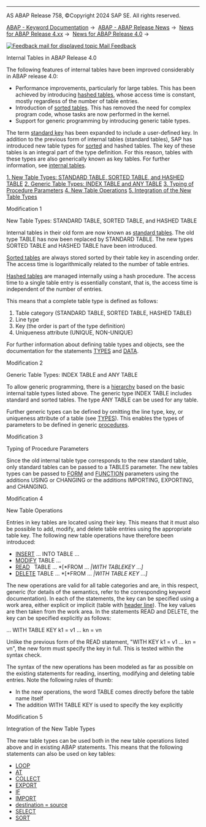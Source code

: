   

* * *

AS ABAP Release 758, ©Copyright 2024 SAP SE. All rights reserved.

[ABAP - Keyword Documentation](https://help.sap.com/doc/abapdocu_latest_index_htm/latest/en-US/abenabap.htm) →  [ABAP - ABAP Release News](https://help.sap.com/doc/abapdocu_latest_index_htm/latest/en-US/abennews.htm) →  [News for ABAP Release 4.xx](https://help.sap.com/doc/abapdocu_latest_index_htm/latest/en-US/abennews-4.htm) →  [News for ABAP Release 4.0](https://help.sap.com/doc/abapdocu_latest_index_htm/latest/en-US/abennews-40.htm) → 

 [![](Mail.gif?object=Mail.gif "Feedback mail for displayed topic") Mail Feedback](mailto:f1_help@sap.com?subject=Feedback%20on%20ABAP%20Documentation&body=Document:%20Internal%20Tables%20in%20ABAP%20Release%204.0%2C%20ABENNEWS-40-KEYTAB%2C%20758%0D%0A%0D%0AError:%0D%0A%0D%0A%0D%0A%0D%0ASuggestion%20for%20improvement:)

Internal Tables in ABAP Release 4.0

The following features of internal tables have been improved considerably in ABAP release 4.0:

-   Performance improvements, particularly for large tables. This has been achieved by introducing [hashed tables](https://help.sap.com/doc/abapdocu_latest_index_htm/latest/en-US/abenhashed_table_glosry.htm "Glossary Entry"), whose access time is constant, mostly regardless of the number of table entries.
-   Introduction of [sorted tables](https://help.sap.com/doc/abapdocu_latest_index_htm/latest/en-US/abensorted_table_glosry.htm "Glossary Entry"). This has removed the need for complex program code, whose tasks are now performed in the kernel.
-   Support for generic programming by introducing generic table types.

The term [standard key](https://help.sap.com/doc/abapdocu_latest_index_htm/latest/en-US/abenstandard_key_glosry.htm "Glossary Entry") has been expanded to include a user-defined key. In addition to the previous form of internal tables (standard tables), SAP has introduced new table types for [sorted](https://help.sap.com/doc/abapdocu_latest_index_htm/latest/en-US/abensorted_table_glosry.htm "Glossary Entry") and hashed tables. The key of these tables is an integral part of the type definition. For this reason, tables with these types are also generically known as key tables. For further information, see [internal tables](https://help.sap.com/doc/abapdocu_latest_index_htm/latest/en-US/abenitab.htm).

[1\. New Table Types: STANDARD TABLE, SORTED TABLE, and HASHED TABLE](#!ABAP_MODIFICATION_1@1@)
[2\. Generic Table Types: INDEX TABLE and ANY TABLE](#!ABAP_MODIFICATION_2@2@)
[3\. Typing of Procedure Parameters](#!ABAP_MODIFICATION_3@3@)
[4\. New Table Operations](#!ABAP_MODIFICATION_4@4@)
[5\. Integration of the New Table Types](#!ABAP_MODIFICATION_5@5@)

Modification 1   

New Table Types: STANDARD TABLE, SORTED TABLE, and HASHED TABLE

Internal tables in their old form are now known as [standard tables](https://help.sap.com/doc/abapdocu_latest_index_htm/latest/en-US/abenstandard_table_glosry.htm "Glossary Entry"). The old type TABLE has now been replaced by STANDARD TABLE. The new types SORTED TABLE and HASHED TABLE have been introduced.

[Sorted tables](https://help.sap.com/doc/abapdocu_latest_index_htm/latest/en-US/abensorted_table_glosry.htm "Glossary Entry") are always stored sorted by their table key in ascending order. The access time is logarithmically related to the number of table entries.

[Hashed tables](https://help.sap.com/doc/abapdocu_latest_index_htm/latest/en-US/abenhashed_table_glosry.htm "Glossary Entry") are managed internally using a hash procedure. The access time to a single table entry is essentially constant, that is, the access time is independent of the number of entries.

This means that a complete table type is defined as follows:

1.  Table category (STANDARD TABLE, SORTED TABLE, HASHED TABLE)
2.  Line type
3.  Key (the order is part of the type definition)
4.  Uniqueness attribute (UNIQUE, NON-UNIQUE)

For further information about defining table types and objects, see the documentation for the statements [TYPES](https://help.sap.com/doc/abapdocu_latest_index_htm/latest/en-US/abaptypes_itab.htm) and [DATA](https://help.sap.com/doc/abapdocu_latest_index_htm/latest/en-US/abapdata_itab.htm).

Modification 2   

Generic Table Types: INDEX TABLE and ANY TABLE

To allow generic programming, there is a [hierarchy](https://help.sap.com/doc/abapdocu_latest_index_htm/latest/en-US/abaptypes_tabcat.htm) based on the basic internal table types listed above. The generic type INDEX TABLE includes standard and sorted tables. The type ANY TABLE can be used for any table.

Further generic types can be defined by omitting the line type, key, or uniqueness attribute of a table (see [TYPES](https://help.sap.com/doc/abapdocu_latest_index_htm/latest/en-US/abaptypes_itab.htm)). This enables the types of parameters to be defined in generic [procedures](https://help.sap.com/doc/abapdocu_latest_index_htm/latest/en-US/abenprocedure_glosry.htm "Glossary Entry").

Modification 3   

Typing of Procedure Parameters

Since the old internal table type corresponds to the new standard table, only standard tables can be passed to a TABLES parameter. The new tables types can be passed to [FORM](https://help.sap.com/doc/abapdocu_latest_index_htm/latest/en-US/abapform.htm) and [FUNCTION](https://help.sap.com/doc/abapdocu_latest_index_htm/latest/en-US/abapfunction.htm) parameters using the additions USING or CHANGING or the additions IMPORTING, EXPORTING, and CHANGING.

Modification 4   

New Table Operations

Entries in key tables are located using their key. This means that it must also be possible to add, modify, and delete table entries using the appropriate table key. The following new table operations have therefore been introduced:

-   [INSERT](https://help.sap.com/doc/abapdocu_latest_index_htm/latest/en-US/abapinsert_itab.htm) ... INTO TABLE ...
-   [MODIFY](https://help.sap.com/doc/abapdocu_latest_index_htm/latest/en-US/abapmodify_itab.htm) TABLE ...
-   [READ](https://help.sap.com/doc/abapdocu_latest_index_htm/latest/en-US/abapread_table.htm)   TABLE ... *\[*FROM ... *|*WITH TABLEKEY ...*\]*
-   [DELETE](https://help.sap.com/doc/abapdocu_latest_index_htm/latest/en-US/abapdelete_itab.htm) TABLE ... *\[*FROM ... *|*WITH TABLE KEY ...*\]*

The new operations are valid for all table categories and are, in this respect, generic (for details of the semantics, refer to the corresponding keyword documentation). In each of the statements, the key can be specified using a work area, either explicit or implicit (table with [header line](https://help.sap.com/doc/abapdocu_latest_index_htm/latest/en-US/abenheader_line_glosry.htm "Glossary Entry")). The key values are then taken from the work area. In the statements READ and DELETE, the key can be specified explicitly as follows:

... WITH TABLE KEY k1 = v1 ... kn = vn

Unlike the previous form of the READ statement, "WITH KEY k1 = v1 ... kn = vn", the new form must specify the key in full. This is tested within the syntax check.

The syntax of the new operations has been modeled as far as possible on the existing statements for reading, inserting, modifying and deleting table entries. Note the following rules of thumb:

-   In the new operations, the word TABLE comes directly before the table name itself
-   The addition WITH TABLE KEY is used to specify the key explicitly

Modification 5   

Integration of the New Table Types

The new table types can be used both in the new table operations listed above and in existing ABAP statements. This means that the following statements can also be used on key tables:

-   [LOOP](https://help.sap.com/doc/abapdocu_latest_index_htm/latest/en-US/abaploop_at_itab.htm)
-   [AT](https://help.sap.com/doc/abapdocu_latest_index_htm/latest/en-US/abapat_itab.htm)
-   [COLLECT](https://help.sap.com/doc/abapdocu_latest_index_htm/latest/en-US/abapcollect.htm)
-   [EXPORT](https://help.sap.com/doc/abapdocu_latest_index_htm/latest/en-US/abapexport_data_cluster.htm)
-   [IF](https://help.sap.com/doc/abapdocu_latest_index_htm/latest/en-US/abapif.htm)
-   [IMPORT](https://help.sap.com/doc/abapdocu_latest_index_htm/latest/en-US/abapimport_data_cluster.htm)
-   [destination = source](https://help.sap.com/doc/abapdocu_latest_index_htm/latest/en-US/abapmove.htm)
-   [SELECT](https://help.sap.com/doc/abapdocu_latest_index_htm/latest/en-US/abapselect.htm)
-   [SORT](https://help.sap.com/doc/abapdocu_latest_index_htm/latest/en-US/abapsort_itab.htm)